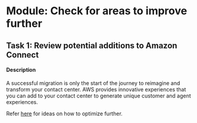 
# Module: Check for areas to improve further
## Task 1: Review potential additions to Amazon Connect 
#### Description
A successful migration is only the start of the journey to reimagine and transform your contact center. AWS provides innovative experiences that you can add to your contact center to generate unique customer and agent experiences.

Refer [here](https://docs.aws.amazon.com/prescriptive-guidance/latest/strategy-migration-connect/post-optimizations.html) for ideas on how to optimize further. 